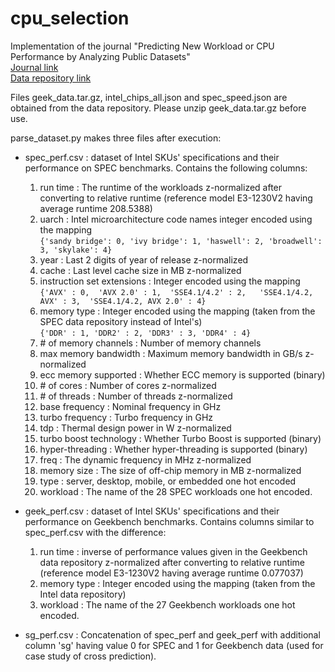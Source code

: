 # cpu_selection
Implementation of the journal "Predicting New Workload or CPU Performance by Analyzing Public Datasets"  
[Journal link](https://dl.acm.org/doi/10.1145/3284127)  
[Data repository link](https://github.com/Emma926/cpu_selection)  

Files geek_data.tar.gz, intel_chips_all.json and spec_speed.json are obtained from the data repository. Please unzip geek_data.tar.gz before use.

parse_dataset.py makes three files after execution:  
+ spec_perf.csv : dataset of Intel SKUs' specifications and their performance on SPEC benchmarks. Contains the following columns:
  1. run time : The runtime of the workloads z-normalized after converting to relative runtime (reference model E3-1230V2 having average runtime 208.5388)
  2. uarch : Intel microarchitecture code names integer encoded using the mapping  
  `{'sandy bridge': 0, 'ivy bridge': 1, 'haswell': 2, 'broadwell': 3, 'skylake': 4}`
  3. year : Last 2 digits of year of release z-normalized
  4. cache : Last level cache size in MB z-normalized
  5. instruction set extensions : Integer encoded using the mapping  
  `{'AVX' : 0,  'AVX 2.0' : 1,  'SSE4.1/4.2' : 2,   'SSE4.1/4.2, AVX' : 3,  'SSE4.1/4.2, AVX 2.0' : 4}`
  6. memory type : Integer encoded using the mapping (taken from the SPEC data repository instead of Intel's)  
  `{'DDR' : 1, 'DDR2' : 2, 'DDR3' : 3, 'DDR4' : 4}`
  7. \# of memory channels : Number of memory channels
  8. max memory bandwidth : Maximum memory bandwidth in GB/s z-normalized
  9. ecc memory supported : Whether ECC memory is supported (binary)
  10. \# of cores : Number of cores z-normalized
  11. \# of threads : Number of threads z-normalized
  12. base frequency : Nominal frequency in GHz 
  13. turbo frequency : Turbo frequency in GHz
  14. tdp : Thermal design power in W z-normalized
  15. turbo boost technology : Whether Turbo Boost is supported (binary)
  16. hyper-threading : Whether hyper-threading is supported (binary)
  17. freq : The dynamic frequency in MHz z-normalized
  18. memory size : The size of off-chip memory in MB z-normalized
  19. type : server, desktop, mobile, or embedded one hot encoded
  23. workload : The name of the 28 SPEC workloads one hot encoded.
  
 + geek_perf.csv : dataset of Intel SKUs' specifications and their performance on Geekbench benchmarks. Contains columns similar to spec_perf.csv with the difference:
   1. run time : inverse of performance values given in the Geekbench data repository z-normalized after converting to relative runtime (reference model E3-1230V2 having average runtime 0.077037)
   2. memory type : Integer encoded using the mapping (taken from the Intel data repository)
   3. workload : The name of the 27 Geekbench workloads one hot encoded.
   
 + sg_perf.csv : Concatenation of spec_perf and geek_perf with additional column 'sg' having value 0 for SPEC and 1 for Geekbench data (used for case study of cross prediction).
 

